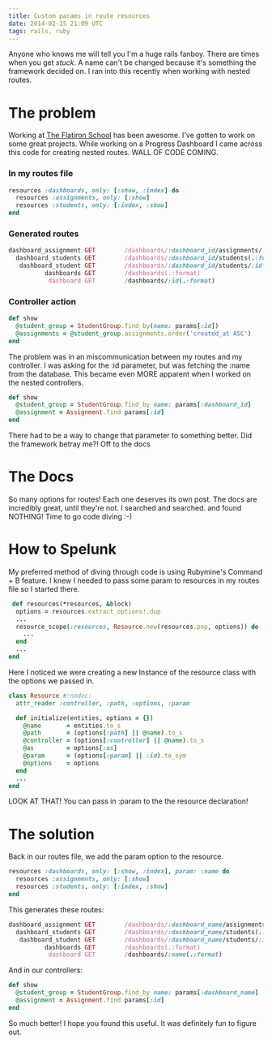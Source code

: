 ```yaml
---
title: Custom params in route resources
date: 2014-02-15 21:09 UTC
tags: rails, ruby
---
```


Anyone who knows me will tell you I'm a huge rails fanboy. There are times when you get _stuck_.
A name can't be changed because it's something the framework decided on. I ran
into this recently when working with nested routes.

# The problem
Working at [The Flatiron School](http://flatironschool.com/) has been awesome. I've gotten to work on some great projects.
While working on a Progress Dashboard I came across this code for creating nested routes. WALL OF CODE COMING.

### In my routes file
``` ruby
resources :dashboards, only: [:show, :index] do
  resources :assignments, only: [:show]
  resources :students, only: [:index, :show]
end
```

### Generated routes
``` ruby
dashboard_assignment GET        /dashboards/:dashboard_id/assignments/:id(.:format) assignments#show
  dashboard_students GET        /dashboards/:dashboard_id/students(.:format)        students#index
   dashboard_student GET        /dashboards/:dashboard_id/students/:id(.:format)    students#show
          dashboards GET        /dashboards(.:format)                               dashboards#index
           dashboard GET        /dashboards/:id(.:format)                           dashboards#show
```

### Controller action
``` ruby
def show
  @student_group = StudentGroup.find_by(name: params[:id])
  @assignments = @student_group.assignments.order('created_at ASC')
end
```

The problem was in an miscommunication between my routes and my controller. I was asking for the :id parameter, but was
fetching the :name from the database. This became even MORE apparent when I worked on the nested controllers.

``` ruby
def show
  @student_group = StudentGroup.find_by name: params[:dashboard_id]
  @assignment = Assignment.find params[:id]
end
```

There had to be a way to change that parameter to something better. Did the framework betray me?! Off to the docs

# The Docs

So many options for routes! Each one deserves its own post.  The docs are incredibly great, until they're not. I searched
and searched. and found NOTHING! Time to go code diving :-)

# How to Spelunk

My preferred method of diving through code is using Rubymine's Command + B feature. I knew I needed to pass some param to
resources in my routes file so I started there.

``` ruby
 def resources(*resources, &block)
  options = resources.extract_options!.dup
  ...
  resource_scope(:resources, Resource.new(resources.pop, options)) do
    ...
  end
  ...
end
```

Here I noticed we were creating a new Instance of the resource class with the options we passed in.

``` ruby
class Resource #:nodoc:
  attr_reader :controller, :path, :options, :param

  def initialize(entities, options = {})
    @name       = entities.to_s
    @path       = (options[:path] || @name).to_s
    @controller = (options[:controller] || @name).to_s
    @as         = options[:as]
    @param      = (options[:param] || :id).to_sym
    @options    = options
  end
  ...
end
```

LOOK AT THAT! You can pass in :param to the the resource declaration!


# The solution

Back in our routes file, we add the param option to the resource.

``` ruby
resources :dashboards, only: [:show, :index], param: :name do
  resources :assignments, only: [:show]
  resources :students, only: [:index, :show]
end
```

This generates these routes:

``` ruby
dashboard_assignment GET        /dashboards/:dashboard_name/assignments/:id(.:format) assignments#show
  dashboard_students GET        /dashboards/:dashboard_name/students(.:format)        students#index
   dashboard_student GET        /dashboards/:dashboard_name/students/:id(.:format)    students#show
          dashboards GET        /dashboards(.:format)                                 dashboards#index
           dashboard GET        /dashboards/:name(.:format)                           dashboards#show
```

And in our controllers:

``` ruby
def show
  @student_group = StudentGroup.find_by name: params[:dashboard_name]
  @assignment = Assignment.find params[:id]
end
```

So much better! I hope you found this useful. It was definitely fun to figure out.
